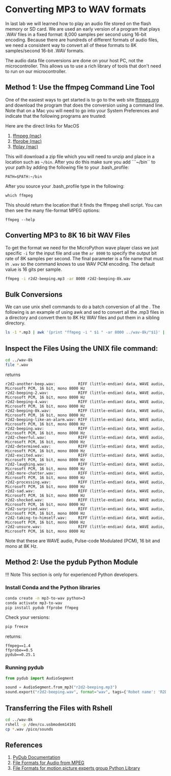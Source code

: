 # Converting MP3 to WAV formats

In last lab we will learned how to play an audio file stored on the flash memory or SD card.  We are used an early version of a program that plays .WAV files in a fixed format: 8,000 samples per second using 16-bit encoding.  Because there are hundreds of different formats of audio files, we need a consistent way to convert all of these formats to 8K samples/second 16-bit .WAV formats.

The audio data file conversions are done on your host PC, not the microcontroller. This allows us to use a rich library of tools that don't need to run on our microcontroller.

## Method 1: Use the ffmpeg Command Line Tool

One of the easiest ways to get started is to go to the web site [ffmpeg.org](https://www.ffmpeg.org/download.html) and download the program that does the conversion using a command line.  Note that on a Mac you will need to go into your System Preferences and indicate that the following programs are trusted:

Here are the direct links for MacOS

1. [ffmpeg (mac)](https://evermeet.cx/ffmpeg/ffmpeg-104676-g5593f5cf24.zip)
2. [ffprobe (mac)](https://evermeet.cx/ffmpeg/ffprobe-104676-g5593f5cf24.zip)
3. [ffplay (mac)](https://evermeet.cx/ffmpeg/ffplay-104454-gd92fdc7144.zip)

This will download a zip file which you will need to unzip and place in a location such as ```~/bin```.  After you do this make sure you add ```~/bin`` to your path by adding the following file to your .bash_profile:

```PATH=$PATH:~/bin```

After you source your .bash_profile type in the following:

```which ffmpeg```

This should return the location that it finds the ffmpeg shell script.  You can then see the many file-format MPEG options:

```ffmpeg --help```

## Converting MP3 to 8K 16 bit WAV Files

To get the format we need for the MicroPython wave player class we just specific ```-i``` for the input file and use the ```ar 8000``` to specify the output bit rate of 8K samples per second.  The final parameter is a file name that must in ```.wav``` so the command knows to use WAV PCM encoding.  The default value is 16 gits per sample.

```sh
ffmpeg -i r2d2-beeping.mp3 -ar 8000 r2d2-beeping-8k.wav
```

## Bulk Conversions

We can use unix shell commands to do a batch conversion of all the .  The following is an example of using awk and sed to convert all the .mp3 files in a directory and convert them to 8K Hz WAV files and put them in a sibling directory.

```sh
ls -1 *.mp3 | awk '{print "ffmpeg -i " $1 " -ar 8000 ../wav-8k/"$1}' | sed s/mp3$/wav/ | sh
```

## Inspect the Files Using the UNIX file command:

```sh
cd ../wav-8k
file *.wav
```

returns
```
r2d2-another-beep.wav:          RIFF (little-endian) data, WAVE audio, Microsoft PCM, 16 bit, mono 8000 Hz
r2d2-beeping-2.wav:             RIFF (little-endian) data, WAVE audio, Microsoft PCM, 16 bit, mono 8000 Hz
r2d2-beeping-4.wav:             RIFF (little-endian) data, WAVE audio, Microsoft PCM, 16 bit, mono 8000 Hz
r2d2-beeping-8k.wav:            RIFF (little-endian) data, WAVE audio, Microsoft PCM, 16 bit, mono 8000 Hz
r2d2-beeping-like-an-alarm.wav: RIFF (little-endian) data, WAVE audio, Microsoft PCM, 16 bit, mono 8000 Hz
r2d2-beeping.wav:               RIFF (little-endian) data, WAVE audio, Microsoft PCM, 16 bit, mono 8000 Hz
r2d2-cheerful.wav:              RIFF (little-endian) data, WAVE audio, Microsoft PCM, 16 bit, mono 8000 Hz
r2d2-determined.wav:            RIFF (little-endian) data, WAVE audio, Microsoft PCM, 16 bit, mono 8000 Hz
r2d2-excited.wav:               RIFF (little-endian) data, WAVE audio, Microsoft PCM, 16 bit, mono 8000 Hz
r2d2-laughing.wav:              RIFF (little-endian) data, WAVE audio, Microsoft PCM, 16 bit, mono 8000 Hz
r2d2-more-chatter.wav:          RIFF (little-endian) data, WAVE audio, Microsoft PCM, 16 bit, mono 8000 Hz
r2d2-processing.wav:            RIFF (little-endian) data, WAVE audio, Microsoft PCM, 16 bit, mono 8000 Hz
r2d2-sad.wav:                   RIFF (little-endian) data, WAVE audio, Microsoft PCM, 16 bit, mono 8000 Hz
r2d2-shocked.wav:               RIFF (little-endian) data, WAVE audio, Microsoft PCM, 16 bit, mono 8000 Hz
r2d2-surprised.wav:             RIFF (little-endian) data, WAVE audio, Microsoft PCM, 16 bit, mono 8000 Hz
r2d2-taking-to-himself.wav:     RIFF (little-endian) data, WAVE audio, Microsoft PCM, 16 bit, mono 8000 Hz
r2d2-unsure.wav:                RIFF (little-endian) data, WAVE audio, Microsoft PCM, 16 bit, mono 8000 Hz
```

Note that these are WAVE audio, Pulse-code Modulated (PCM), 16 bit and mono at 8K Hz.

## Method 2: Use the pydub Python Module

!!! Note
    This section is only for experienced Python developers.

### Install Conda and the Python libraries

```sh
conda create -n mp3-to-wav python=3
conda activate mp3-to-wav
pip install pydub ffprobe ffmpeg
```

Check your versions:

```sh
pip freeze
```

returns:

```
ffmpeg==1.4
ffprobe==0.5
pydub==0.25.1
```

### Running pydub

```py
from pydub import AudioSegment

sound = AudioSegment.from_mp3("r2d2-beeping.mp3")
sound.export("r2d2-beeping.wav", format="wav", tags={'Robot name': 'R2D2'})
```

## Transferring the Files with Rshell

```sh
cd ../wav-8k
rshell -p /dev/cu.usbmodem14101
cp *.wav /pico/sounds
```

## References

1. [PyDub Documentation](http://pydub.com/)
2. [File Formats for Audio from MPEG](http://www.ffmpeg.org/general.html#Audio-Codecs)
3. [File Formats for motion picture experts group Python Library](http://www.ffmpeg.org/general.html#File-Formats)
